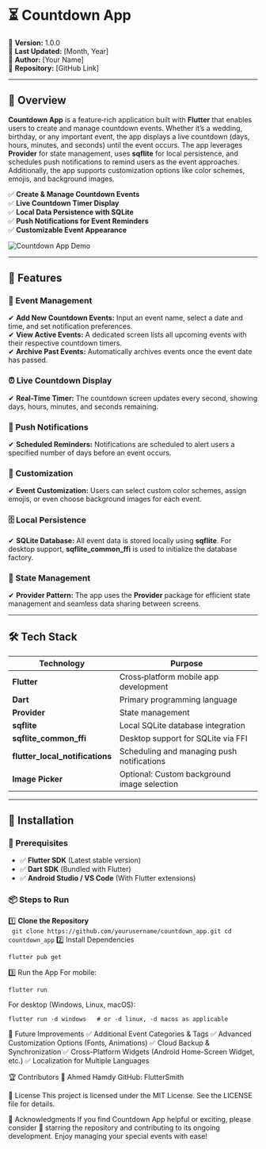 # ⏳ Countdown App

📌 **Version:** 1.0.0  
📅 **Last Updated:** [Month, Year]  
👤 **Author:** [Your Name]  
🔗 **Repository:** [GitHub Link]

---

## 📖 Overview

**Countdown App** is a feature‑rich application built with **Flutter** that enables users to create and manage countdown events. Whether it’s a wedding, birthday, or any important event, the app displays a live countdown (days, hours, minutes, and seconds) until the event occurs. The app leverages **Provider** for state management, uses **sqflite** for local persistence, and schedules push notifications to remind users as the event approaches. Additionally, the app supports customization options like color schemes, emojis, and background images.

✅ **Create & Manage Countdown Events**  
✅ **Live Countdown Timer Display**  
✅ **Local Data Persistence with SQLite**  
✅ **Push Notifications for Event Reminders**  
✅ **Customizable Event Appearance**

![Countdown App Demo](https://media.giphy.com/media/abk1YrVJlxcuA/giphy.gif?cid=ecf05e473iaz0hacpmhgio52qoynn2p0i0mvaoyc1wx1dis9&ep=v1_gifs_search&rid=giphy.gif&ct=g)

---

## 🚀 Features

### 📅 Event Management
✔ **Add New Countdown Events:** Input an event name, select a date and time, and set notification preferences.  
✔ **View Active Events:** A dedicated screen lists all upcoming events with their respective countdown timers.  
✔ **Archive Past Events:** Automatically archives events once the event date has passed.

### ⏰ Live Countdown Display
✔ **Real-Time Timer:** The countdown screen updates every second, showing days, hours, minutes, and seconds remaining.

### 🔔 Push Notifications
✔ **Scheduled Reminders:** Notifications are scheduled to alert users a specified number of days before an event occurs.

### 🎨 Customization
✔ **Event Customization:** Users can select custom color schemes, assign emojis, or even choose background images for each event.

### 🗄️ Local Persistence
✔ **SQLite Database:** All event data is stored locally using **sqflite**. For desktop support, **sqflite_common_ffi** is used to initialize the database factory.

### 🔄 State Management
✔ **Provider Pattern:** The app uses the **Provider** package for efficient state management and seamless data sharing between screens.

---

## 🛠️ Tech Stack

| Technology                   | Purpose                                                     |
|------------------------------|-------------------------------------------------------------|
| **Flutter**                  | Cross‑platform mobile app development                       |
| **Dart**                     | Primary programming language                                |
| **Provider**                 | State management                                            |
| **sqflite**                  | Local SQLite database integration                           |
| **sqflite_common_ffi**       | Desktop support for SQLite via FFI                          |
| **flutter_local_notifications** | Scheduling and managing push notifications            |
| **Image Picker**             | Optional: Custom background image selection                |

---

## 🚀 Installation

### 📌 Prerequisites
- ✅ **Flutter SDK** (Latest stable version)  
- ✅ **Dart SDK** (Bundled with Flutter)  
- ✅ **Android Studio / VS Code** (With Flutter extensions)

### 📦 Steps to Run

1️⃣ **Clone the Repository**  
    ```
      git clone https://github.com/yourusername/countdown_app.git
    cd countdown_app```
2️⃣ Install Dependencies
```
flutter pub get
```

3️⃣ Run the App
For mobile:
```
flutter run
```

For desktop (Windows, Linux, macOS):
```
flutter run -d windows   # or -d linux, -d macos as applicable
```
📌 Future Improvements
✅ Additional Event Categories & Tags
✅ Advanced Customization Options (Fonts, Animations)
✅ Cloud Backup & Synchronization
✅ Cross-Platform Widgets (Android Home-Screen Widget, etc.)
✅ Localization for Multiple Languages

🏆 Contributors
👤 Ahmed Hamdy
GitHub: FlutterSmith

📝 License
This project is licensed under the MIT License. See the LICENSE file for details.

📢 Acknowledgments
If you find Countdown App helpful or exciting, please consider 🌟 starring the repository and contributing to its ongoing development. Enjoy managing your special events with ease!

